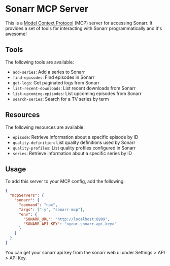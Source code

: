# Sonarr MCP Server

This is a [Model Context Protocol](https://modelcontextprotocol.org) (MCP) server for accessing Sonarr. It provides a set of tools for interacting with Sonarr programmatically and it's awesome!

## Tools

The following tools are available:

- `add-series`: Add a series to Sonarr
- `find-episodes`: Find episodes in Sonarr
- `get-logs`: Get paginated logs from Sonarr
- `list-recent-downloads`: List recent downloads from Sonarr
- `list-upcoming-episodes`: List upcoming episodes from Sonarr
- `search-series`: Search for a TV series by term

## Resources

The following resources are available:

- `episode`: Retrieve information about a specific episode by ID
- `quality-definition`: List quality definitions used by Sonarr
- `quality-profiles`: List quality profiles configured in Sonarr
- `series`: Retrieve information about a specific series by ID

## Usage

To add this server to your MCP config, add the following:

```json
{
  "mcpServers": {
    "sonarr": {
      "command": "npx",
      "args": ["-y", "sonarr-mcp"],
      "env": {
        "SONARR_URL": "http://localhost:8989",
        "SONARR_API_KEY": "<your-sonarr-api-key>"
      }
    }
  }
}
```

You can get your sonarr api key from the sonarr web ui under Settings > API > API Key.
